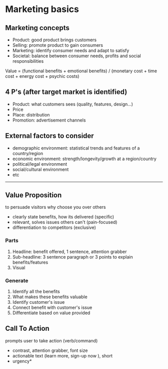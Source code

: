 # Marketing basics

## Marketing concepts

* Product: good product brings customers
* Selling: promote product to gain consumers
* Marketing: identify consumer needs and adapt to satisfy
* Societal: balance between consumer needs, profits and social responsibilities

Value = (functional benefits + emotional benefits) / (monetary cost + time cost + energy cost + psychic costs)

## 4 P's (after target market is identified)

* Product: what customers sees (quality, features, design...)
* Price
* Place: distribution
* Promotion: advertisement channels

## External factors to consider

* demographic environment: statistical trends and features of a country/region
* economic environment: strength/longevity/growth at a region/country
* political/legal environment
* social/cultural environment
* etc

---

## Value Proposition

to persuade visitors why choose you over others

* clearly state benefits, how its delivered (specific)
* relevant, solves issues others can't (pain-focused)
* differentiation to competitors (exclusive)

### Parts

1. Headline: benefit offered, 1 sentence, attention grabber
1. Sub-headline: 3 sentence paragraph or 3 points to explain benefits/features
1. Visual

### Generate

1. Identify all the benefits
1. What makes these benefits valuable
1. Identify customer's issue
1. Connect benefit with customer's issue
1. Differentiate based on value provided

## Call To Action

prompts user to take action (verb/command)

* contrast, attention grabber, font size
* actionable text (learn more, sign-up now ), short
* urgency*
